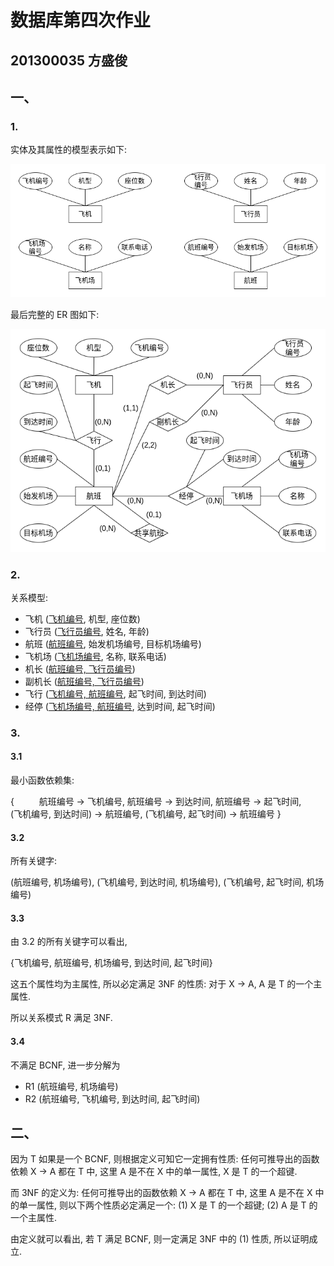 # 数据库第四次作业

## 201300035 方盛俊

## 一、

### 1.

实体及其属性的模型表示如下:

![](./images/1-1.png)

最后完整的 ER 图如下:

![](./images/1-2.png)


### 2.

关系模型:

- 飞机 (<u>飞机编号</u>, 机型, 座位数)
- 飞行员 (<u>飞行员编号</u>, 姓名, 年龄)
- 航班 (<u>航班编号</u>, 始发机场编号, 目标机场编号)
- 飞机场 (<u>飞机场编号</u>, 名称, 联系电话)
- 机长 (<u>航班编号, 飞行员编号</u>)
- 副机长 (<u>航班编号, 飞行员编号</u>)
- 飞行 (<u>飞机编号, 航班编号</u>, 起飞时间, 到达时间)
- 经停 (<u>飞机场编号, 航班编号</u>, 达到时间, 起飞时间)


### 3.

#### 3.1

最小函数依赖集:

{
$\qquad$ 航班编号 -> 飞机编号, 航班编号 -> 到达时间, 航班编号 -> 起飞时间,
$\qquad$ (飞机编号, 到达时间) -> 航班编号, (飞机编号, 起飞时间) -> 航班编号
}

#### 3.2

所有关键字:

(航班编号, 机场编号), (飞机编号, 到达时间, 机场编号), (飞机编号, 起飞时间, 机场编号)

<!-- #### 3.3

如果选取 (航班编号, 机场编号) 为主键,

那么 "航班编号 -> 起飞时间" 不符合 2NF 的定义, "起飞时间" 是单个非主键属性, "航班编号" 是候选关键字的真子集.

所以不符合 2NF, 自然也不符合 3NF.

将其分解为子关系:

- R1 (航班编号, 飞机编号, 到达时间)
- R2 (航班编号, 飞机编号, 起飞时间)
- R3 (航班编号, 机场编号)

这种分解满足 3NF.

#### 3.4

R1, R2 不满足 BCNF, 进一步分解为

- R3 (航班编号, 机场编号)
- R4 (航班编号, 飞机编号)
- R5 (航班编号, 到达时间)
- R6 (航班编号, 起飞时间) -->


#### 3.3

由 3.2 的所有关键字可以看出,

{飞机编号, 航班编号, 机场编号, 到达时间, 起飞时间}

这五个属性均为主属性, 所以必定满足 3NF 的性质: 对于 X -> A, A 是 T 的一个主属性.

所以关系模式 R 满足 3NF.


#### 3.4

不满足 BCNF, 进一步分解为

- R1 (航班编号, 机场编号)
- R2 (航班编号, 飞机编号, 到达时间, 起飞时间)


## 二、

因为 T 如果是一个 BCNF, 则根据定义可知它一定拥有性质: 任何可推导出的函数依赖 X -> A 都在 T 中, 这里 A 是不在 X 中的单一属性, X 是 T 的一个超键.

而 3NF 的定义为: 任何可推导出的函数依赖 X -> A 都在 T 中, 这里 A 是不在 X 中的单一属性, 则以下两个性质必定满足一个: (1) X 是 T 的一个超键; (2) A 是 T 的一个主属性.

由定义就可以看出, 若 T 满足 BCNF, 则一定满足 3NF 中的 (1) 性质, 所以证明成立.


